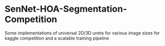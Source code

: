 # SenNet-HOA-Segmentation-Competition
Some implementations of universal 2D/3D unets for various image sizes for kaggle competition and a scalable training pipeline
